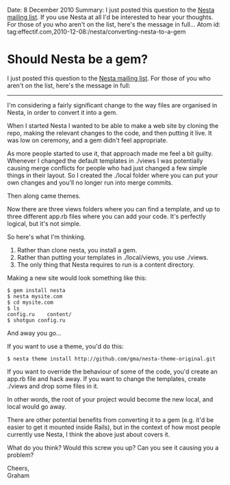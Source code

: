 Date: 8 December 2010
Summary: I just posted this question to the [Nesta mailing list](mailto:nesta@librelist.com). If you use Nesta at all I'd be interested to hear your thoughts. For those of you who aren't on the list, here's the message in full...
Atom id: tag:effectif.com,2010-12-08:/nesta/converting-nesta-to-a-gem

# Should Nesta be a gem?

I just posted this question to the [Nesta mailing
list](mailto:nesta@librelist.com). For those of you who aren't on the
list, here's the message in full:

<hr/>

I'm considering a fairly significant change to the way files are
organised in Nesta, in order to convert it into a gem.

When I started Nesta I wanted to be able to make a web site by cloning
the repo, making the relevant changes to the code, and then putting it
live. It was low on ceremony, and a gem didn't feel appropriate.

As more people started to use it, that approach made me feel a bit
guilty. Whenever I changed the default templates in ./views I was
potentially causing merge conflicts for people who had just changed a
few simple things in their layout. So I created the ./local folder where
you can put your own changes and you'll no longer run into merge
commits.

Then along came themes.

Now there are three views folders where you can find a template, and up
to three different app.rb files where you can add your code. It's
perfectly logical, but it's not simple.

So here's what I'm thinking.

 1. Rather than clone nesta, you install a gem.
 2. Rather than putting your templates in ./local/views, you use ./views.
 3. The only thing that Nesta requires to run is a content directory.

Making a new site would look something like this:

    $ gem install nesta
    $ nesta mysite.com
    $ cd mysite.com
    $ ls
    config.ru    content/
    $ shotgun config.ru

And away you go...

If you want to use a theme, you'd do this:

    $ nesta theme install http://github.com/gma/nesta-theme-original.git

If you want to override the behaviour of some of the code, you'd create
an app.rb file and hack away. If you want to change the templates,
create ./views and drop some files in it.

In other words, the root of your project would become the new local, and
local would go away.

There are other potential benefits from converting it to a gem (e.g.
it'd be easier to get it mounted inside Rails), but in the context of
how most people currently use Nesta, I think the above just about covers
it.

What do you think? Would this screw you up? Can you see it causing you a
problem?

Cheers,  
Graham
